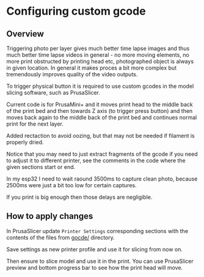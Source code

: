 # Configuring custom gcode

## Overview

Triggering photo per layer gives much better time lapse images and thus much better
time lapse videos in general - no more moving elements, no more print obstructed by
printing head etc, photographed object is always in given location.
In general it makes proces a bit more complex but tremendously improves quality of the
video outputs.

To trigger physical button it is required to use custom gcodes in the
model slicing software, such as PrusaSlicer.

Current code is for PrusaMini+ and it moves print head to the middle back of the print
bed and then towards Z axis (to trigger press button) and then moves back again
to the middle back of the print bed and continues normal print for the next layer.

Added rectaction to avoid oozing, but that may not be needed if filament is properly
dried.

Notice that you may need to just extract fragments of the gcode if you need to adjust
it to different printer, see the comments in the code where the given sections start
or end.

In my esp32 I need to wait raound 3500ms to capture clean photo,
because 2500ms were just a bit too low for certain captures.

If you print is big enough then those delays are negligible.

## How to apply changes

In PrusaSlicer update `Printer Settings` corresponding sections with the contents
of the files from [gocde/](gcode/) directory.

Save settings as new printer profile and use it for slicing from now on.

Then ensure to slice model and use it in the print.
You can use PrusaSlicer preview and bottom progress bar to see how the print head will move.
